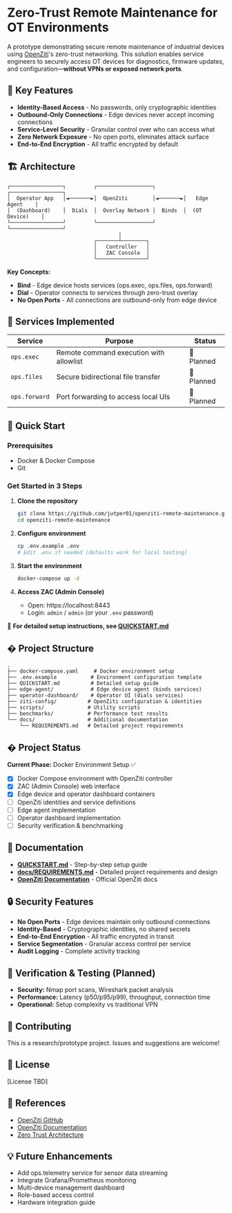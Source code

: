 # Zero-Trust Remote Maintenance for OT Environments

A prototype demonstrating secure remote maintenance of industrial devices using [OpenZiti](https://openziti.io)'s zero-trust networking. This solution enables service engineers to securely access OT devices for diagnostics, firmware updates, and configuration—**without VPNs or exposed network ports**.

## 🎯 Key Features

- **Identity-Based Access** - No passwords, only cryptographic identities
- **Outbound-Only Connections** - Edge devices never accept incoming connections
- **Service-Level Security** - Granular control over who can access what
- **Zero Network Exposure** - No open ports, eliminates attack surface
- **End-to-End Encryption** - All traffic encrypted by default

## 🏗️ Architecture

```
┌─────────────────┐         ┌──────────────────┐         ┌─────────────────┐
│  Operator App   │◄───────►│  OpenZiti        │◄───────►│   Edge Agent    │
│  (Dashboard)    │  Dials  │  Overlay Network │  Binds  │  (OT Device)    │
└─────────────────┘         └──────────────────┘         └─────────────────┘
                                    │
                            ┌───────┴────────┐
                            │   Controller   │
                            │   ZAC Console  │
                            └────────────────┘
```

**Key Concepts:**
- **Bind** - Edge device hosts services (ops.exec, ops.files, ops.forward)
- **Dial** - Operator connects to services through zero-trust overlay
- **No Open Ports** - All connections are outbound-only from edge device

## 🔧 Services Implemented

| Service | Purpose | Status |
|---------|---------|--------|
| `ops.exec` | Remote command execution with allowlist | 🚧 Planned |
| `ops.files` | Secure bidirectional file transfer | 🚧 Planned |
| `ops.forward` | Port forwarding to access local UIs | 🚧 Planned |

## 🚀 Quick Start

### Prerequisites
- Docker & Docker Compose
- Git

### Get Started in 3 Steps

1. **Clone the repository**
   ```bash
   git clone https://github.com/jutper01/openziti-remote-maintenance.git
   cd openziti-remote-maintenance
   ```

2. **Configure environment**
   ```bash
   cp .env.example .env
   # Edit .env if needed (defaults work for local testing)
   ```

3. **Start the environment**
   ```bash
   docker-compose up -d
   ```

4. **Access ZAC (Admin Console)**
   - Open: https://localhost:8443
   - Login: `admin` / `admin` (or your `.env` password)

📖 **For detailed setup instructions, see [QUICKSTART.md](QUICKSTART.md)**

## � Project Structure

```
.
├── docker-compose.yaml     # Docker environment setup
├── .env.example           # Environment configuration template
├── QUICKSTART.md          # Detailed setup guide
├── edge-agent/            # Edge device agent (binds services)
├── operator-dashboard/    # Operator UI (dials services)
├── ziti-config/          # OpenZiti configuration & identities
├── scripts/              # Utility scripts
├── benchmarks/           # Performance test results
└── docs/                 # Additional documentation
    └── REQUIREMENTS.md   # Detailed project requirements
```

## � Project Status

**Current Phase:** Docker Environment Setup ✅

- [x] Docker Compose environment with OpenZiti controller
- [x] ZAC (Admin Console) web interface
- [x] Edge device and operator dashboard containers
- [ ] OpenZiti identities and service definitions
- [ ] Edge agent implementation
- [ ] Operator dashboard implementation
- [ ] Security verification & benchmarking

## 📖 Documentation

- **[QUICKSTART.md](QUICKSTART.md)** - Step-by-step setup guide
- **[docs/REQUIREMENTS.md](docs/REQUIREMENTS.md)** - Detailed project requirements and design
- **[OpenZiti Documentation](https://openziti.io/)** - Official OpenZiti docs

## 🔒 Security Features

- **No Open Ports** - Edge devices maintain only outbound connections
- **Identity-Based** - Cryptographic identities, no shared secrets
- **End-to-End Encryption** - All traffic encrypted in transit
- **Service Segmentation** - Granular access control per service
- **Audit Logging** - Complete activity tracking

## 🧪 Verification & Testing (Planned)

- **Security:** Nmap port scans, Wireshark packet analysis
- **Performance:** Latency (p50/p95/p99), throughput, connection time
- **Operational:** Setup complexity vs traditional VPN

## 🤝 Contributing

This is a research/prototype project. Issues and suggestions are welcome!

## 📝 License

[License TBD]

## 🔗 References

- [OpenZiti GitHub](https://github.com/openziti/ziti)
- [OpenZiti Documentation](https://openziti.io/)
- [Zero Trust Architecture](https://www.nist.gov/publications/zero-trust-architecture)

## 💡 Future Enhancements

- Add ops.telemetry service for sensor data streaming
- Integrate Grafana/Prometheus monitoring
- Multi-device management dashboard
- Role-based access control
- Hardware integration guide
